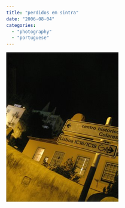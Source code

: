 ```yaml
---
title: "perdidos em sintra"
date: "2006-08-04"
categories: 
  - "photography"
  - "portuguese"
---
```


[![](images/perdidosemsintra.0.jpg)](http://photos1.blogger.com/blogger/7083/408/1600/perdidosemsintra.0.jpg)
